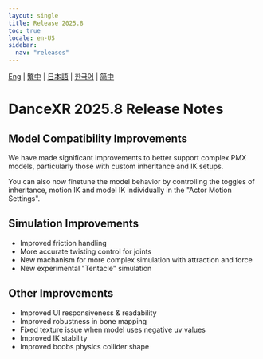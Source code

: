 ```yaml
---
layout: single
title: Release 2025.8
toc: true
locale: en-US
sidebar:
  nav: "releases"
---
```

[Eng](/dancexr/releases/2025.8) | [繁中](/tw/dancexr/releases/2025.8) | [日本語](/jp/dancexr/releases/2025.8) | [한국어](/kr/dancexr/releases/2025.8) | [简中](/zh/dancexr/releases/2025.8)

# DanceXR 2025.8 Release Notes

## Model Compatibility Improvements

We have made significant improvements to better support complex PMX models, particularly those with custom inheritance and IK setups. 

You can also now finetune the model behavior by controlling the toggles of inheritance, motion IK and model IK individually in the "Actor Motion Settings". 


## Simulation Improvements

* Improved friction handling 
* More accurate twisting control for joints
* New machanism for more complex simulation with attraction and force
* New experimental "Tentacle" simulation 


## Other Improvements

* Improved UI responsiveness & readability
* Improved robustness in bone mapping
* Fixed texture issue when model uses negative uv values
* Improved IK stability
* Improved boobs physics collider shape
